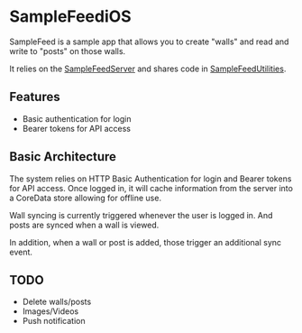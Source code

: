 # SampleFeediOS

SampleFeed is a sample app that allows you to create "walls" and read and write to "posts" on those walls.  

It relies on the [SampleFeedServer](https://github.com/dannys42/SampleFeedServer) and shares code in [SampleFeedUtilities](https://github.com/dannys42/SampleFeedUtilities).

## Features

- Basic authentication for login
- Bearer tokens for API access


## Basic Architecture

The system relies on HTTP Basic Authentication for login and Bearer tokens for API access.  Once logged in, it will cache information from the server into a CoreData store allowing for offline use.

Wall syncing is currently triggered whenever the user is logged in.  And posts are synced when a wall is viewed.

In addition, when a wall or post is added, those trigger an additional sync event.


## TODO

- Delete walls/posts
- Images/Videos
- Push notification
